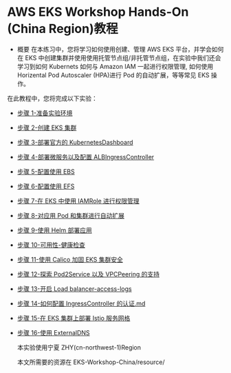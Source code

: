 # AWS EKS Workshop Hands-On (China Region)教程

- 概要
  在本练习中，您将学习如何使用创建、管理 AWS EKS 平台，并学会如何在 EKS 中创建集群并使用使用托管节点组/非托管节点组，在实验中我们还会学习到如何 Kubernets 如何与 Amazon IAM 一起进行权限管理, 如何使用 Horizental Pod Autoscaler (HPA)进行 Pod 的自动扩展，等等常见 EKS 操作。

在此教程中，您将完成以下实验：

- [步骤 1-准备实验环境](步骤1-准备实验环境.md)
- [步骤 2-创建 EKS 集群](步骤2-创建EKS集群.md)
- [步骤 3-部署官方的 KubernetesDashboard](步骤3-部署官方的KubernetesDashboard.md)
- [步骤 4-部署微服务以及配置 ALBIngressController](步骤4-部署微服务以及配置ALBIngressController.md)
- [步骤 5-配置使用 EBS](步骤5-配置使用EBS.md)
- [步骤 6-配置使用 EFS](步骤6-配置使用EFS.md)
- [步骤 7-在 EKS 中使用 IAMRole 进行权限管理](步骤7-在EKS中使用IAMRole进行权限管理.md)
- [步骤 8-对应用 Pod 和集群进行自动扩展](步骤8-对应用Pod和集群进行自动扩展.md)
- [步骤 9-使用 Helm 部署应用](步骤9-使用Helm部署应用.md)
- [步骤 10-可用性-健康检查](步骤10-可用性-健康检查.md)
- [步骤 11-使用 Calico 加固 EKS 集群安全](步骤11-使用Calico加固EKS集群安全.md)
- [步骤 12-探索 Pod2Service 以及 VPCPeering 的支持](步骤12-探索Pod2Service以及VPCPeering的支持.md)
- [步骤 13-开启 Load balancer-access-logs](步骤13-开启Load-balancer-access-logs.md)
- [步骤 14-如何配置 IngressController 的认证.md](步骤14-如何配置IngressController的认证.md)
- [步骤 15-在 EKS 集群上部署 Istio 服务网格](步骤15-在EKS集群上部署Istio服务网格.md)
- [步骤 16-使用 ExternalDNS](步骤16-使用ExternalDNS.md)

  本实验使用宁夏 ZHY(cn-northwest-1)Region

  本文所需要的资源在 EKS-Workshop-China/resource/
